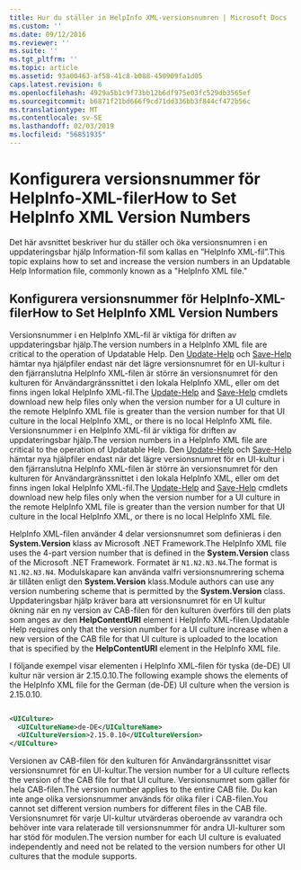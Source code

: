 ```yaml
---
title: Hur du ställer in HelpInfo XML-versionsnumren | Microsoft Docs
ms.custom: ''
ms.date: 09/12/2016
ms.reviewer: ''
ms.suite: ''
ms.tgt_pltfrm: ''
ms.topic: article
ms.assetid: 93a00463-af58-41c8-b088-450909fa1d05
caps.latest.revision: 6
ms.openlocfilehash: 4929a5b1c9f73bb12b6df975e03fc529db3565ef
ms.sourcegitcommit: b6871f21bd666f9cd71dd336bb3f844cf472b56c
ms.translationtype: MT
ms.contentlocale: sv-SE
ms.lasthandoff: 02/03/2019
ms.locfileid: "56851935"
---
```

# <a name="how-to-set-helpinfo-xml-version-numbers"></a><span data-ttu-id="9e9d3-102">Konfigurera versionsnummer för HelpInfo-XML-filer</span><span class="sxs-lookup"><span data-stu-id="9e9d3-102">How to Set HelpInfo XML Version Numbers</span></span>

<span data-ttu-id="9e9d3-103">Det här avsnittet beskriver hur du ställer och öka versionsnumren i en uppdateringsbar hjälp Information-fil som kallas en ”HelpInfo XML-fil”.</span><span class="sxs-lookup"><span data-stu-id="9e9d3-103">This topic explains how to set and increase the version numbers in an Updatable Help Information file, commonly known as a "HelpInfo XML file."</span></span>

## <a name="how-to-set-helpinfo-xml-version-numbers"></a><span data-ttu-id="9e9d3-104">Konfigurera versionsnummer för HelpInfo-XML-filer</span><span class="sxs-lookup"><span data-stu-id="9e9d3-104">How to Set HelpInfo XML Version Numbers</span></span>

<span data-ttu-id="9e9d3-105">Versionsnummer i en HelpInfo XML-fil är viktiga för driften av uppdateringsbar hjälp.</span><span class="sxs-lookup"><span data-stu-id="9e9d3-105">The version numbers in a HelpInfo XML file are critical to the operation of Updatable Help.</span></span> <span data-ttu-id="9e9d3-106">Den [Update-Help](/powershell/module/Microsoft.PowerShell.Core/Update-Help) och [Save-Help](/powershell/module/Microsoft.PowerShell.Core/Update-Help) hämtar nya hjälpfiler endast när det lägre versionsnumret för en UI-kultur i den fjärranslutna HelpInfo XML-filen är större än versionsnumret för den kulturen för Användargränssnittet i den lokala HelpInfo XML, eller om det finns ingen lokal HelpInfo XML-fil.</span><span class="sxs-lookup"><span data-stu-id="9e9d3-106">The [Update-Help](/powershell/module/Microsoft.PowerShell.Core/Update-Help) and [Save-Help](/powershell/module/Microsoft.PowerShell.Core/Update-Help) cmdlets download new help files only when the version number for a UI culture in the remote HelpInfo XML file is greater than the version number for that UI culture in the local HelpInfo XML, or there is no local HelpInfo XML file.</span></span>
<span data-ttu-id="9e9d3-107">Versionsnummer i en HelpInfo XML-fil är viktiga för driften av uppdateringsbar hjälp.</span><span class="sxs-lookup"><span data-stu-id="9e9d3-107">The version numbers in a HelpInfo XML file are critical to the operation of Updatable Help.</span></span> <span data-ttu-id="9e9d3-108">Den [Update-Help](/powershell/module/Microsoft.PowerShell.Core/Update-Help) och [Save-Help](/powershell/module/Microsoft.PowerShell.Core/Update-Help) hämtar nya hjälpfiler endast när det lägre versionsnumret för en UI-kultur i den fjärranslutna HelpInfo XML-filen är större än versionsnumret för den kulturen för Användargränssnittet i den lokala HelpInfo XML, eller om det finns ingen lokal HelpInfo XML-fil.</span><span class="sxs-lookup"><span data-stu-id="9e9d3-108">The [Update-Help](/powershell/module/Microsoft.PowerShell.Core/Update-Help) and [Save-Help](/powershell/module/Microsoft.PowerShell.Core/Update-Help) cmdlets download new help files only when the version number for a UI culture in the remote HelpInfo XML file is greater than the version number for that UI culture in the local HelpInfo XML, or there is no local HelpInfo XML file.</span></span>

<span data-ttu-id="9e9d3-109">HelpInfo XML-filen använder 4 delar versionsnumret som definieras i den **System.Version** klass av Microsoft .NET Framework.</span><span class="sxs-lookup"><span data-stu-id="9e9d3-109">The HelpInfo XML file uses the 4-part version number that is defined in the **System.Version** class of the Microsoft .NET Framework.</span></span> <span data-ttu-id="9e9d3-110">Formatet är `N1.N2.N3.N4`.</span><span class="sxs-lookup"><span data-stu-id="9e9d3-110">The format is `N1.N2.N3.N4`.</span></span> <span data-ttu-id="9e9d3-111">Modulskapare kan använda valfri versionsnumrering schema är tillåten enligt den **System.Version** klass.</span><span class="sxs-lookup"><span data-stu-id="9e9d3-111">Module authors can use any version numbering scheme that is permitted by the **System.Version** class.</span></span> <span data-ttu-id="9e9d3-112">Uppdateringsbar hjälp kräver bara att versionsnumret för en UI kultur ökning när en ny version av CAB-filen för den kulturen överförs till den plats som anges av den **HelpContentURI** element i HelpInfo XML-filen.</span><span class="sxs-lookup"><span data-stu-id="9e9d3-112">Updatable Help requires only that the version number for a UI culture increase when a new version of the CAB file for that UI culture is uploaded to the location that is specified by the **HelpContentURI** element in the HelpInfo XML file.</span></span>

<span data-ttu-id="9e9d3-113">I följande exempel visar elementen i HelpInfo XML-filen för tyska (de-DE) UI kultur när version är 2.15.0.10.</span><span class="sxs-lookup"><span data-stu-id="9e9d3-113">The following example shows the elements of the HelpInfo XML file for the German (de-DE) UI culture when the version is 2.15.0.10.</span></span>

```xml

<UICulture>
  <UICultureName>de-DE</UICultureName>
  <UICultureVersion>2.15.0.10</UICultureVersion>
</UICulture>
```

<span data-ttu-id="9e9d3-114">Versionen av CAB-filen för den kulturen för Användargränssnittet visar versionsnumret för en UI-kultur.</span><span class="sxs-lookup"><span data-stu-id="9e9d3-114">The version number for a UI culture reflects the version of the CAB file for that UI culture.</span></span> <span data-ttu-id="9e9d3-115">Versionsnumret som gäller för hela CAB-filen.</span><span class="sxs-lookup"><span data-stu-id="9e9d3-115">The version number applies to the entire CAB file.</span></span> <span data-ttu-id="9e9d3-116">Du kan inte ange olika versionsnummer används för olika filer i CAB-filen.</span><span class="sxs-lookup"><span data-stu-id="9e9d3-116">You cannot set different version numbers for different files in the CAB file.</span></span> <span data-ttu-id="9e9d3-117">Versionsnumret för varje UI-kultur utvärderas oberoende av varandra och behöver inte vara relaterade till versionsnummer för andra UI-kulturer som har stöd för modulen.</span><span class="sxs-lookup"><span data-stu-id="9e9d3-117">The version number for each UI culture is evaluated independently and need not be related to the version numbers for other UI cultures that the module supports.</span></span>